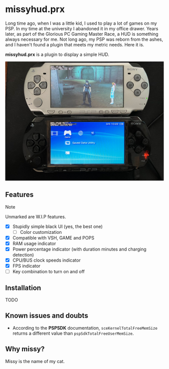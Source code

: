 # missyhud.prx
Long time ago, when I was a little kid, I used to play a lot of games on my
PSP. In my time at the university I abandoned it in my office drawer. Years later, as part of the Glorious PC Gaming Master Race,
a HUD is something always necessary for me.
Not long ago, my PSP was reborn from the ashes, and I haven't found a plugin
that meets my metric needs. Here it is.

**missyhud.prx** is a plugin to display a simple HUD.

![missyhud.prx working on a PSP 1000 XMB and PSP 2000 running Crisis Core: Final Fantasy VII](./missyhud_psp1k_psp2k.jpeg)

## Features
> [!NOTE]
> Unmarked are W.I.P features.

- [x] Stupidly simple black UI (yes, the best one)
    - [ ] Color customization
- [x] Compatible with VSH, GAME and POPS
- [x] RAM usage indicator
- [x] Power percentage indicator (with duration minutes and charging detection)
- [x] CPU/BUS clock speeds indicator
- [x] FPS indicator
- [ ] Key combination to turn on and off

## Installation
TODO

## Known issues and doubts
- According to the **PSPSDK** documentation, `sceKernelTotalFreeMemSize` returns a different value than `pspSdkTotalFreeUserMemSize`.

## Why missy?
Missy is the name of my cat.
